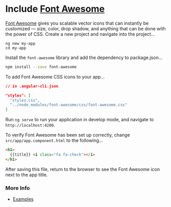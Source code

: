 <!-- Links in /docs/documentation should NOT have `.md` at the end, because they end up in our wiki at release. -->

# Include [Font Awesome](http://fontawesome.io/)

[Font Awesome](http://fontawesome.io/) gives you scalable vector icons that can instantly be customized — size, color, drop shadow, and anything that can be done with the power of CSS.
Create a new project and navigate into the project...
```
ng new my-app
cd my-app
```

Install the `font-awesome` library and add the dependency to package.json...
```bash
npm install --save font-awesome
```

To add Font Awesome CSS icons to your app...
```json
// in .angular-cli.json

"styles": [
  "styles.css",
  "../node_modules/font-awesome/css/font-awesome.css"
]
```

Run `ng serve` to run your application in develop mode, and navigate to `http://localhost:4200`.

To verify Font Awesome has been set up correctly, change `src/app/app.component.html` to the following...
```html
<h1>
  {{title}} <i class="fa fa-check"></i>
</h1>
```

After saving this file, return to the browser to see the Font Awesome icon next to the app title.

### More Info

- [Examples](http://fontawesome.io/examples/)
